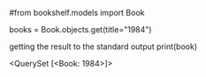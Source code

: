#from bookshelf.models import Book

books = Book.objects.get(title="1984")

getting the result to the standard output
print(book)

<QuerySet [<Book: 1984>]>